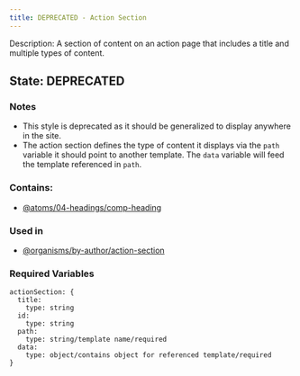 ```yaml
---
title: DEPRECATED - Action Section
---
```

Description: A section of content on an action page that includes a title and multiple types of content.
## State: DEPRECATED
### Notes
- This style is deprecated as it should be generalized to display anywhere in the site.
- The action section defines the type of content it displays via the ```path``` variable it should point to another template. The ```data``` variable will feed the template referenced in ```path```.
### Contains:
- [@atoms/04-headings/comp-heading](?p=atoms-comp-heading)
### Used in
- [@organisms/by-author/action-section](?p=organisms-action-section)
### Required Variables
~~~
actionSection: {
  title:
    type: string
  id:
    type: string
  path:
    type: string/template name/required
  data:
    type: object/contains object for referenced template/required
}
~~~
